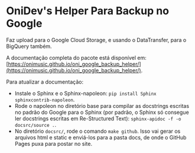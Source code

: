 # OniDev's Helper Para Backup no Google

Faz upload para o Google Cloud Storage, e usando o DataTransfer, para o BigQuery também.

A documentação completa do pacote está disponível em: [https://onimusic.github.io/oni_google_backup_helper/](https://onimusic.github.io/oni_google_backup_helper/).

Para atualizar a documentação:
- Instale o Sphinx e o Sphinx-napoleon: `pip install Sphinx sphinxcontrib-napoleon`.
- Rode o napoleon no diretório base para compilar as docstrings escritas no padrão do Google para o Sphinx (por padrão, o Sphinx só consegue ler docstrings escritas em Re-Structured Text): `sphinx-apidoc -f -o docsrc/source .`.
- No diretório `docsrc/`, rode o comando `make github`. Isso vai gerar os arquivos html e static e enviá-los para a pasta docs, de onde o GitHub Pages puxa para postar no site.